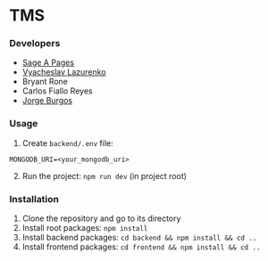 # TMS


### Developers

- [Sage A Pages](https://github.com/sagepages) 
- [Vyacheslav Lazurenko](https://github.com/SlavLazurenko)
- Bryant Rone
- Carlos Fiallo Reyes
- [Jorge Burgos](https://github.com/Jburg0304)



### Usage
1. Create `backend/.env` file:
```
MONGODB_URI=<your_mongodb_uri>
```
2. Run the project: `npm run dev` (in project root)

### Installation
1. Clone the repository and go to its directory
2. Install root packages: `npm install`
3. Install backend packages: `cd backend && npm install && cd ..`
4. Install frontend packages: `cd frontend && npm install && cd ..`